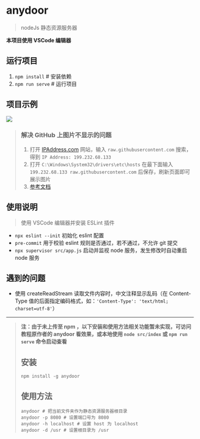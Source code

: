 # anydoor

> nodeJs 静态资源服务器

**本项目使用 VSCode 编辑器**

## 运行项目

1. `npm install` # 安装依赖
2. `npm run serve` # 运行项目

## 项目示例

![](https://user-gold-cdn.xitu.io/2020/4/24/171ab12442bacee7?w=205&h=396&f=png&s=8475)

> ### 解决 GitHub 上图片不显示的问题
> 
> 1. 打开 [IPAddress.com](https://www.ipaddress.com/) 网站，输入 `raw.githubusercontent.com` 搜索，得到 `IP Address: 199.232.68.133`
> 2. 打开 `C:\Windows\System32\drivers\etc\hosts` 在最下面输入 `199.232.68.133 raw.githubusercontent.com` 后保存，刷新页面即可展示图片
> 3. [参考文档](https://blog.csdn.net/qq_38232598/article/details/91346392)

## 使用说明

> 使用 VSCode 编辑器并安装 ESLint 插件

* `npx eslint --init` 初始化 eslint 配置
* `pre-commit` 用于校验 eslint 规则是否通过，若不通过，不允许 git 提交
* `npx supervisor src/app.js` 启动并监视 node 服务，发生修改时自动重启 node 服务

## 遇到的问题

* 使用 createReadStream 读取文件内容时，中文注释显示乱码（在 Content-Type 值的后面指定编码格式，如：`'Content-Type': 'text/html; charset=utf-8'`）

 ------------------------------------------

> **注：由于未上传至 npm ，以下安装和使用方法相关功能暂未实现，可访问教程原作者的 anydoor 看效果，或本地使用 `node src/index` 或 `npm run serve` 命令启动查看**
> 
> ## 安装
> 
> ```
> npm install -g anydoor
> ```
> 
> ## 使用方法
> 
> ```
> anydoor # 把当前文件夹作为静态资源服务器根目录
> anydoor -p 8080 # 设置端口号为 8080
> anydoor -h localhost # 设置 host 为 localhost
> anydoor -d /usr # 设置根目录为 /usr
> ```
